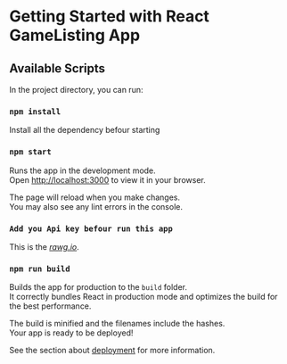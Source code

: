 # Getting Started with React GameListing App

## Available Scripts

In the project directory, you can run:

### `npm install`
Install all the dependency befour starting 

### `npm start`

Runs the app in the development mode.\
Open [http://localhost:3000](http://localhost:3000) to view it in your browser.

The page will reload when you make changes.\
You may also see any lint errors in the console.

### `Add you Api key befour run this app`
This is the *[rawg.io](https://rawg.io/apidocs)*.

### `npm run build`

Builds the app for production to the `build` folder.\
It correctly bundles React in production mode and optimizes the build for the best performance.

The build is minified and the filenames include the hashes.\
Your app is ready to be deployed!

See the section about [deployment](https://facebook.github.io/create-react-app/docs/deployment) for more information.

